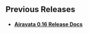 ## Previous Releases


- <h4><a href="http://airavata.readthedocs.io/en/0.16/" target="_blank">Airavata 0.16 Release Docs</a></h4>